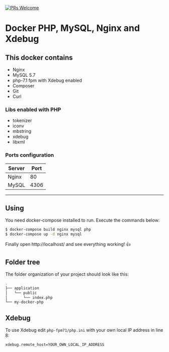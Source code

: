 [![PRs Welcome](https://img.shields.io/badge/PRs-welcome-brightgreen.svg?style=flat-square)](http://makeapullrequest.com)

# Docker PHP, MySQL, Nginx and Xdebug

## This docker contains
- Nginx
- MySQL 5.7
- php-7.1 fpm with Xdebug enabled
- Composer
- Git
- Curl

### Libs enabled with PHP
- tokenizer
- iconv
- mbstring
- xdebug
- libxml

### Ports configuration

| Server     | Port |
|------------|------|
| Nginx      | 80   |
| MySQL      | 4306 |

---

## Using

You need docker-compose installed to run. Execute the commands below:

```sh
$ docker-compose build nginx mysql php
$ docker-compose up -d nginx mysql
```

Finally open http://localhost/ and see everything working! 👍

## Folder tree

The folder organization of your project should look like this:

```sh
.
├── application
│   └── public
│       └── index.php
└── my-docker-php
```

## Xdebug

To use Xdebug edit `php-fpm71/php.ini` with your own local IP address in line 8:

```sh
xdebug.remote_host=YOUR_OWN_LOCAL_IP_ADDRESS
```
